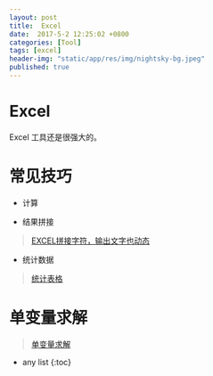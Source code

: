 ```yaml
---
layout: post
title:  Excel
date:  2017-5-2 12:25:02 +0800
categories: [Tool]
tags: [excel]
header-img: "static/app/res/img/nightsky-bg.jpeg"
published: true
---
```



# Excel

Excel 工具还是很强大的。



# 常见技巧


- 计算

- 结果拼接

> [EXCEL拼接字符，输出文字也动态](http://www.360doc.com/content/17/0316/00/30583536_637454366.shtml)

- 统计数据

> [统计表格](http://jingyan.baidu.com/article/8275fc86bb416046a03cf636.html)

# 单变量求解

> [单变量求解](https://zhidao.baidu.com/question/423183097.html)


* any list
{:toc}
